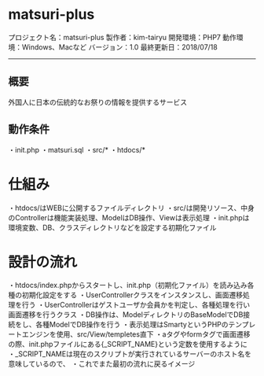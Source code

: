 # matsuri-plus

プロジェクト名：matsuri-plus
製作者：kim-tairyu
開発環境：PHP7
動作環境：Windows、Macなど
バージョン：1.0
最終更新日：2018/07/18

-----------------------------
## 概要
	
外国人に日本の伝統的なお祭りの情報を提供するサービス

## 動作条件
	
・init.php
・matsuri.sql
・src/*
・htdocs/*
  
# 仕組み

・htdocs/はWEBに公開するファイルディレクトリ
・src/は開発リソース、中身のControllerは機能実装処理、ModelはDB操作、Viewは表示処理
・init.phpは環境変数、DB、クラスディレクトリなどを設定する初期化ファイル
  
# 設計の流れ

・htdocs/index.phpからスタートし、init.php（初期化ファイル）を読み込み各種の初期化設定をする
・UserControllerクラスをインスタンスし、画面遷移処理を行う
・UserControllerはゲストユーザか会員かを判定し、各種処理を行い画面遷移を行うクラス
・DB操作は、ModelディレクトリのBaseModelでDB接続をし、各種ModelでDB操作を行う
・表示処理はSmartyというPHPのテンプレートエンジンを使用、src/View/templetes直下
・aタグやformタグで画面遷移の際、init.phpファイルにある{_SCRIPT_NAME}という定数を使用するように
・_SCRIPT_NAMEは現在のスクリプトが実行されているサーバーのホスト名を意味しているので、
・これでまた最初の流れに戻るイメージ

